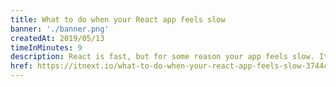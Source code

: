 ```yaml
---
title: What to do when your React app feels slow
banner: './banner.png'
createdAt: 2019/05/13
timeInMinutes: 9
description: React is fast, but for some reason your app feels slow. It doesn’t feel as smooth as it should given the fact that you are using “React”, and you can’t easily get your head around what’s causing it. In this article I’ll try and help you with situations like these, by giving you a list of steps to go through when you want to identify performance issues in a React app.
href: https://itnext.io/what-to-do-when-your-react-app-feels-slow-3744c966ddf
---
```

